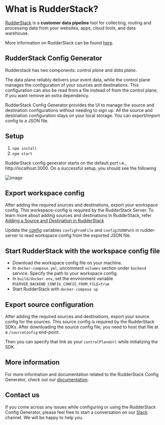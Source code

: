 # What is RudderStack?

[RudderStack](https://rudderstack.com/) is a **customer data pipeline** tool for collecting, routing and processing data from your websites, apps, cloud tools, and data warehouse.

More information on RudderStack can be found [here](https://github.com/rudderlabs/rudder-server).

## RudderStack Config Generator

Rudderstack has two components: _control plane_ and _data plane_.

The data plane reliably delivers your event data, while the control plane manages the configuration of your sources and destinations.
This configuration can also be read from a file instead of from the control plane, if you want remove an extra dependency.

RudderStack Config Generator provides the UI to manage the source and destination configurations without needing to sign up. All the source and destination configuration stays on your local storage. You can export/import config to a JSON file.

## Setup

1. `npm install`
2. `npm start`

RudderStack config generator starts on the default port i.e., http://localhost:3000.
On a successful setup, you should see the following

![image](https://blobscdn.gitbook.com/v0/b/gitbook-28427.appspot.com/o/assets%2F-Lq586FOQtfjJPKbd01W%2F-M0LidOVklHOkLYEulS4%2F-M0M3fzyrb-UHiNBG7j0%2FScreenshot%202020-02-18%20at%2012.20.57%20PM.png?alt=media&token=a3f24ad8-fe72-4fed-8953-8e4c790f6cfd)

## Export workspace config

After adding the required sources and destinations, export your workspace config. This workspace-config is required by the RudderStack Server.
To learn more about adding sources and destinations in RudderStack, refer [Adding a Source and Destination in RudderStack](https://docs.rudderstack.com/getting-started/adding-source-and-destination-rudderstack)

Update the [config](https://docs.rudderstack.com/administrators-guide/config-parameters) variables `configFromFile` and `configJSONPath` in rudder-server to read workspace config from the exported JSON file.

## Start RudderStack with the workspace config file

* Download the workspace config file on your machine.
* In `docker-compose.yml`, uncomment `volumes` section under `backend` service. Specify the path to your workspace config.
* In `build/docker.env`, set the environment variable `RSERVER_BACKEND_CONFIG_CONFIG_FROM_FILE=true`
* Start RudderStack with `docker-compose up`

## Export source configuration

After adding the required sources and destinations, export your source config for the sources. This source config is required by the RudderStack SDKs. After downloading the source config file, you need to host that file at a `/sourceConfig` end-point.

Then you can specify that link as your `controlPlaneUrl` while initializing the SDK.

## More information

For more information and documentation related to the RudderStack Config Generator, check out our [documentation](https://docs.rudderstack.com/how-to-guides/rudderstack-config-generator).

## Contact us

If you come across any issues while configuring or using the RudderStack Config Generator, please feel free to start a conversation on our [Slack](https://resources.rudderstack.com/join-rudderstack-slack) channel. We will be happy to help you.

